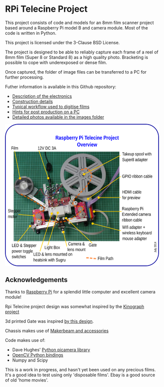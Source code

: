 # RPi Telecine Project

This project consists of code and models for an 8mm film scanner project based around a Raspberry Pi model B and camera module.
Most of the code is written in Python.

This project is licensed under the 3-Clause BSD License.

The project is designed to be able to reliably capture each frame of a reel of 8mm film 
(Super 8 or Standard 8) as a high quality photo. Bracketing is possible to cope with underexposed
or dense film.

Once captured, the folder of image files can be transferred to a PC for further processing.

Futher information is available in this Github repository:

* [Description of the electronics](docs/electronics.md)
* [Construction details](docs/mechanics.md)
* [Typical workflow used to digitise films](docs/workflow.md)
* [Hints for post production on a PC](post-production/README.md)
* [Detailed photos available in the images folder](images/)

![Overview of RPI telecine](images/overview.png)

## Acknowledgements

Thanks to [Raspberry Pi](http://raspberrypi.org) for a splendid little computer and excellent camera module!

Rpi Telecine project design was somewhat inspired by the [Kinograph project](http://kinograph.cc/)

3d printed Gate was inspired [by this design](http://www.mets-telecinesystem.co.uk/index.php/how-its-made/making-the-film-gate).

Chassis makes use of [Makerbeam and accessories](http://www.makerbeam.eu/)

Code makes use of:

* Dave Hughes' [Python picamera library](https://pypi.python.org/pypi/picamera)
* [OpenCV Python bindings](http://opencv.org/)
* Numpy and Scipy

This is a work in progress, and hasn't yet been used on any precious films. It's a good idea to
test using only 'disposable films'. Ebay is a good source of old 'home movies'. 
